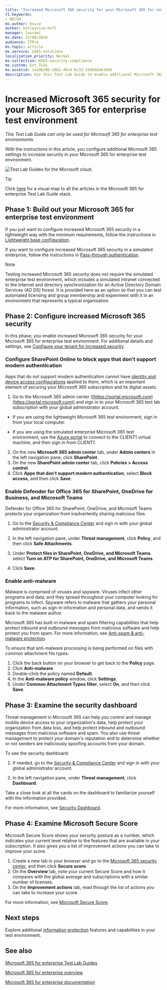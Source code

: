 ```yaml
---
title: "Increased Microsoft 365 security for your Microsoft 365 for enterprise test environment"
f1.keywords:
- NOCSH
ms.author: kvice
author: kelleyvice-msft
manager: laurawi
ms.date: 12/09/2019
audience: ITPro
ms.topic: article
ms.service: o365-solutions
localization_priority: Normal
ms.collection: M365-security-compliance
ms.custom: Ent_TLGs
ms.assetid: 1aa9639b-2862-49c4-bc33-1586dda636b8
description: Use this Test Lab Guide to enable additional Microsoft 365 security settings your Microsoft 365 for enterprise test environment.
---
```


# Increased Microsoft 365 security for your Microsoft 365 for enterprise test environment

*This Test Lab Guide can only be used for Microsoft 365 for enterprise test environments.*

With the instructions in this article, you configure additional Microsoft 365 settings to increase security in your Microsoft 365 for enterprise test environment.

![Test Lab Guides for the Microsoft cloud.](../media/m365-enterprise-test-lab-guides/cloud-tlg-icon.png)

> [!TIP]
> Click [here](../downloads/Microsoft365EnterpriseTLGStack.pdf) for a visual map to all the articles in the Microsoft 365 for enterprise Test Lab Guide stack.
  
## Phase 1: Build out your Microsoft 365 for enterprise test environment

If you just want to configure increased Microsoft 365 security in a lightweight way with the minimum requirements, follow the instructions in [Lightweight base configuration](lightweight-base-configuration-microsoft-365-enterprise.md).
  
If you want to configure increased Microsoft 365 security in a simulated enterprise, follow the instructions in [Pass-through authentication](pass-through-auth-m365-ent-test-environment.md).
  
> [!NOTE]
> Testing increased Microsoft 365 security does not require the simulated enterprise test environment, which includes a simulated intranet connected to the Internet and directory synchronization for an Active Directory Domain Services (AD DS) forest. It is provided here as an option so that you can test automated licensing and group membership and experiment with it in an environment that represents a typical organization. 

## Phase 2: Configure increased Microsoft 365 security

In this phase, you enable increased Microsoft 365 security for your Microsoft 365 for enterprise test environment. For additional details and settings, see [Configure your tenant for increased security](/office365/securitycompliance/tenant-wide-setup-for-increased-security).

### Configure SharePoint Online to block apps that don't support modern authentication

Apps that do not support modern authentication cannot have [identity and device access configurations](../security/office-365-security/microsoft-365-policies-configurations.md) applied to them, which is an important element of securing your Microsoft 365 subscription and its digital assets. 

1. Go to the Microsoft 365 admin center ([https://portal.microsoft.com](https://portal.microsoft.com)) and sign in to your Microsoft 365 test lab subscription with your global administrator account.
    
  - If you are using the lightweight Microsoft 365 test environment, sign in from your local computer.
    
  - If you are using the simulated enterprise Microsoft 365 test environment, use the [Azure portal](https://portal.azure.com) to connect to the CLIENT1 virtual machine, and then sign in from CLIENT1.
 
2. On the new **Microsoft 365 admin center** tab, under **Admin centers** in the left navigation pane, click **SharePoint**.
3. On the new **SharePoint admin center** tab, click **Policies > Access control**.
4. Click **Apps that don't support modern authentication**, select **Block access**, and then click **Save**.


### Enable Defender for Office 365 for SharePoint, OneDrive for Business, and Microsoft Teams

Defender for Office 365 for SharePoint, OneDrive, and Microsoft Teams protects your organization from inadvertently sharing malicious files.

1. Go to the [Security & Compliance Center](https://protection.office.com) and sign in with your global administrator account.

2. In the left navigation pane, under **Threat management**, click **Policy**, and then click **Safe Attachments**. 

3. Under **Protect files in SharePoint, OneDrive, and Microsoft Teams**. select **Turn on ATP for SharePoint, OneDrive, and Microsoft Teams**.

4. Click **Save**.


### Enable anti-malware

Malware is comprised of viruses and spyware. Viruses infect other programs and data, and they spread throughout your computer looking for programs to infect. Spyware refers to malware that gathers your personal information, such as sign-in information and personal data, and sends it back to the malware author. 

Microsoft 365 has built-in malware and spam filtering capabilities that help protect inbound and outbound messages from malicious software and help protect you from spam. For more information, see [Anti-spam & anti-malware protection](../security/office-365-security/anti-spam-and-anti-malware-protection.md).

To ensure that anti-malware processing is being performed on files with common attachment file types:

1. Click the back button on your browser to get back to the **Policy** page.
2. Click **Anti-malware**.
3. Double-click the policy named **Default**.
4. In the **Anti-malware policy** window, click **Settings**.
4. Under **Common Attachment Types filter**, select **On**, and then click **Save**.


## Phase 3: Examine the security dashboard

Threat management in Microsoft 365 can help you control and manage mobile device access to your organization's data, help protect your organization from data loss, and help protect inbound and outbound messages from malicious software and spam. You also use threat management to protect your domain's reputation and to determine whether or not senders are maliciously spoofing accounts from your domain. 

To see the security dashboard:

1. If needed, go to the [Security & Compliance Center](https://protection.office.com) and sign in with your global administrator account.

2. In the left navigation pane, under **Threat management**, click **Dashboard**.

Take a close look at all the cards on the dashboard to familiarize yourself with the information provided.

For more information, see [Security Dashboard](../security/office-365-security/security-dashboard.md).


## Phase 4: Examine Microsoft Secure Score

Microsoft Secure Score shows your security posture as a number, which indicates your current level relative to the features that are available in your subscription. It also gives you a list of improvement actions you can take to improve your score.

1. Create a new tab in your browser and go to the [Microsoft 365 security center](https://security.microsoft.com/), and then click **Secure score**.
2. On the **Overview**  tab, note your current Secure Score and how it compares with the global average and subscriptions with a similar number of licenses.
3. On the **Improvement actions** tab, read through the list of actions you can take to increase your score.

For more information, see [Microsoft Secure Score](../security/defender/microsoft-secure-score.md).

## Next steps

Explore additional [information protection](m365-enterprise-test-lab-guides.md#information-protection) features and capabilities in your test environment.

## See also

[Microsoft 365 for enterprise Test Lab Guides](m365-enterprise-test-lab-guides.md)

[Microsoft 365 for enterprise overview](microsoft-365-overview.md)

[Microsoft 365 for enterprise documentation](/microsoft-365-enterprise/)